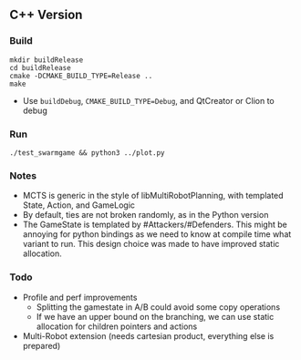 ## C++ Version

### Build

```
mkdir buildRelease
cd buildRelease
cmake -DCMAKE_BUILD_TYPE=Release ..
make
```

* Use `buildDebug`, `CMAKE_BUILD_TYPE=Debug`, and QtCreator or Clion to debug

### Run
```
./test_swarmgame && python3 ../plot.py
```

### Notes

* MCTS is generic in the style of libMultiRobotPlanning, with templated State, Action, and GameLogic
* By default, ties are not broken randomly, as in the Python version
* The GameState is templated by #Attackers/#Defenders. This might be annoying for python bindings as we need to know at compile time what variant to run. This design choice was made to have improved static allocation.

### Todo

* Profile and perf improvements
  * Splitting the gamestate in A/B could avoid some copy operations
  * If we have an upper bound on the branching, we can use static allocation for children pointers and actions
* Multi-Robot extension (needs cartesian product, everything else is prepared)